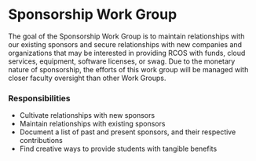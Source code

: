# Sponsorship Work Group
The goal of the Sponsorship Work Group is to maintain relationships with our existing sponsors and secure relationships with new companies and organizations that may be interested in providing RCOS with funds, cloud services, equipment, software licenses, or swag. Due to the monetary nature of sponsorship, the efforts of this work group will be managed with closer faculty oversight than other Work Groups.

### Responsibilities
- Cultivate relationships with new sponsors
- Maintain relationships with existing sponsors
- Document a list of past and present sponsors, and their respective contributions
- Find creative ways to provide students with tangible benefits
